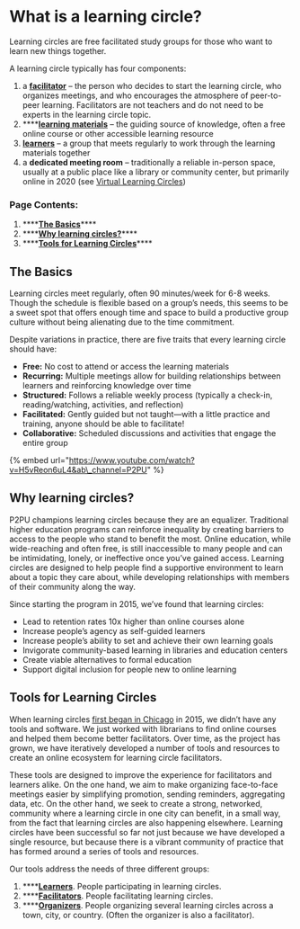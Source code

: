 # What is a learning circle?

Learning circles are free facilitated study groups for those who want to learn new things together. 

A learning circle typically has four components:

1. a [**facilitator**](../facilitation/intro-to-facilitation/) – the person who decides to start the learning circle, who organizes meetings, and who encourages the atmosphere of peer-to-peer learning. Facilitators are not teachers and do not need to be experts in the learning circle topic. 
2. \*\*\*\*[**learning materials**](../learning-materials/finding-courses/) – the guiding source of knowledge, often a free online course or other accessible learning resource
3. [**learners**](../drafts/intro-to-learners.md) – a group that meets regularly to work through the learning materials together
4. a **dedicated meeting room** – traditionally a reliable in-person space, usually at a public place like a library or community center, but primarily online in 2020 \(see [Virtual Learning Circles](../facilitation/virtual-learning-circles.md)\)

### **Page Contents:**

1. \*\*\*\*[**The Basics**](learning-circles-1.md#the-basics)\*\*\*\*
2. \*\*\*\*[**Why learning circles?**](learning-circles-1.md#why-learning-circles)\*\*\*\*
3. \*\*\*\*[**Tools for Learning Circles**](learning-circles-1.md#tools-for-learning-circles)\*\*\*\*

## **The Basics**

Learning circles meet regularly, often 90 minutes/week for 6-8 weeks. Though the schedule is flexible based on a group’s needs, this seems to be a sweet spot that offers enough time and space to build a productive group culture without being alienating due to the time commitment.

Despite variations in practice, there are five traits that every learning circle should have:

* **Free:** No cost to attend or access the learning materials
* **Recurring:** Multiple meetings allow for building relationships between learners and reinforcing knowledge over time
* **Structured:** Follows a reliable weekly process \(typically a check-in, reading/watching, activities, and reflection\)
* **Facilitated:** Gently guided but not taught—with a little practice and training, anyone should be able to facilitate! 
* **Collaborative:** Scheduled discussions and activities that engage the entire group

{% embed url="https://www.youtube.com/watch?v=H5vReon6uL4&ab\_channel=P2PU" %}

## Why learning circles?

P2PU champions learning circles because they are an equalizer. Traditional higher education programs can reinforce inequality by creating barriers to access to the people who stand to benefit the most. Online education, while wide-reaching and often free, is still inaccessible to many people and can be intimidating, lonely, or ineffective once you’ve gained access. Learning circles are designed to help people find a supportive environment to learn about a topic they care about, while developing relationships with members of their community along the way. 

Since starting the program in 2015, we’ve found that learning circles:

* Lead to retention rates 10x higher than online courses alone
* Increase people’s agency as self-guided learners
* Increase people’s ability to set and achieve their own learning goals
* Invigorate community-based learning in libraries and education centers
* Create viable alternatives to formal education
* Support digital inclusion for people new to online learning

## Tools for Learning Circles

When learning circles [first began in Chicago]() in 2015, we didn’t have any tools and software. We just worked with librarians to find online courses and helped them become better facilitators. Over time, as the project has grown, we have iteratively developed a number of tools and resources to create an online ecosystem for learning circle facilitators. 

These tools are designed to improve the experience for facilitators and learners alike. On the one hand, we aim to make organizing face-to-face meetings easier by simplifying promotion, sending reminders, aggregating data, etc. On the other hand, we seek to create a strong, networked, community where a learning circle in one city can benefit, in a small way, from the fact that learning circles are also happening elsewhere. Learning circles have been successful so far not just because we have developed a single resource, but because there is a vibrant community of practice that has formed around a series of tools and resources.

Our tools address the needs of three different groups:

1. \*\*\*\*[**Learners**](../drafts/intro-to-learners.md). People participating in learning circles.
2. \*\*\*\*[**Facilitators**](../facilitation/intro-to-facilitation/). People facilitating learning circles.
3. \*\*\*\*[**Organizers**](../facilitation/organizers/). People organizing several learning circles across a town, city, or country. \(Often the organizer is also a facilitator\).

